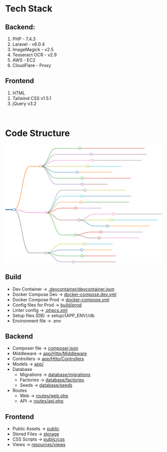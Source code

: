 # Tech Stack
## Backend:
1. PHP - 7.4.3
1. Laravel - v6.0.4
1. ImageMagick - v2.5
1. Tesseract OCR - v2.9
1. AWS - EC2
1. CloudFlare - Proxy

## Frontend
1. HTML
1. Tailwind CSS v1.5.1
1. jQuery v3.2

<br>

# Code Structure

![IRC Code Structure](./code-structure.svg)

## Build
* Dev Container -> [.devcontainer/devcontainer.json](../../.devcontainer/devcontainer.json)
* Docker Compose Dev -> [docker-compose.dev.yml](../../docker-compose.dev.yml)
* Docker Compose Prod -> [docker-compose.yml](../../docker-compose.yml)
* Config files for Prod -> [build/prod](../../build/prod/)
* Linter config -> [.phpcs.xml](../../.phpcs.xml)
* Setup files (DB) -> setup/{APP_ENV}/db
* Environment file -> .env
## Backend
* Composer file -> [composer.json](../../composer.json)
* Middleware -> [app/Http/Middleware](../../app/Http/Middleware)
* Controllers -> [app/Http/Controllers](../../app/Http/Controllers)
* Models -> [app/](../../app/)
* Database
    * Migrations -> [database/migrations](../../database/migrations)
    * Factories -> [database/factories](../../database/factories)
    * Seeds -> [database/seeds](../../database/seeds)
* Routes
    * Web -> [routes/web.php](../../routes/web.php)
    * API -> [routes/api.php](../../routes/api.php)
## Frontend
* Public Assets -> [public](../../public/)
* Stored Files -> [storage](../../storage/)
* CSS Scripts -> [public/css](../../public/css)
* Views -> [resources/views](../../resources/views)

